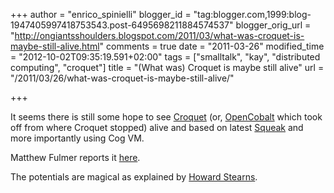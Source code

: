+++
author = "enrico_spinielli"
blogger_id = "tag:blogger.com,1999:blog-1947405997418753543.post-6495698211884574537"
blogger_orig_url = "http://ongiantsshoulders.blogspot.com/2011/03/what-was-croquet-is-maybe-still-alive.html"
comments = true
date = "2011-03-26"
modified_time = "2012-10-02T09:35:19.591+02:00"
tags = ["smalltalk", "kay", "distributed computing", "croquet"]
title = "(What was) Croquet is maybe still alive"
url = "/2011/03/26/what-was-croquet-is-maybe-still-alive/"

+++

It seems there is still some hope to see [Croquet](http://www.opencroquet.org/) (or, [OpenCobalt](http://www.opencobalt.org/) which took off from where Croquet stopped) alive and based on latest [Squeak](http://www.squeak.org/) and more importantly using Cog VM.

Matthew Fulmer reports it [here](http://lists.squeakfoundation.org/pipermail/squeak-dev/2011-March/158209.html).

The potentials are magical as explained by [Howard Stearns](http://inventing-the-future.wetmachine.com/content/controlling-time-teatime).